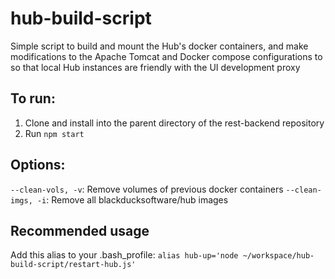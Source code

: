 # hub-build-script
Simple script to build and mount the Hub's docker containers, and make modifications to the Apache Tomcat and Docker compose configurations to so that local Hub instances are friendly with the UI development proxy


## To run:
1. Clone and install into the parent directory of the rest-backend repository
2. Run ```npm start```

## Options:
```--clean-vols, -v```: Remove volumes of previous docker containers
```--clean-imgs, -i```: Remove all blackducksoftware/hub images

## Recommended usage
Add this alias to your .bash_profile:
```alias hub-up='node ~/workspace/hub-build-script/restart-hub.js'```

